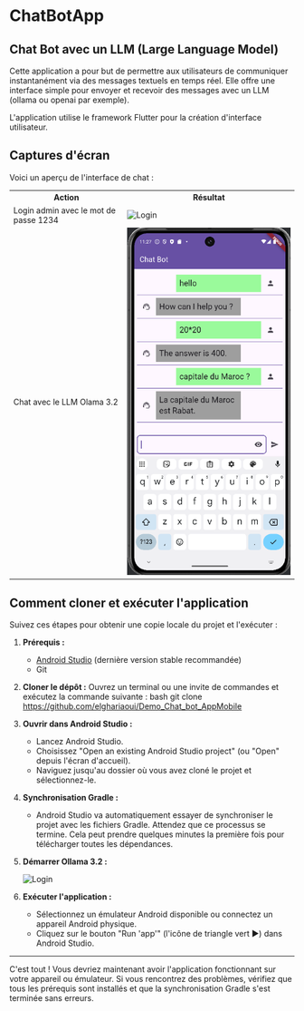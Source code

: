 # ChatBotApp

## Chat Bot avec un LLM (Large Language Model)

Cette application a pour but de permettre aux utilisateurs de communiquer instantanément via des messages textuels en temps réel.
Elle offre une interface simple pour envoyer et recevoir des messages avec un LLM (ollama ou openai par exemple).

L'application utilise le framework Flutter pour la création d'interface utilisateur.

## Captures d'écran

Voici un aperçu de l'interface de chat :

<table>
    <tr>
        <tr>
            <th>Action</th>
            <th>Résultat</th>               
        </tr>
        <tr>
            <td>Login admin avec le mot de passe 1234</td>
            <td><img src="captures/Capture_Login.png.png" alt="Login"></td>
        </tr>
        <tr>
            <td>Chat avec le LLM Olama 3.2</td>
            <td><img src="captures/Capture_chat_Bot.png" alt="Login"></td>
        </tr>
    </tr>
</table>


## Comment cloner et exécuter l'application

Suivez ces étapes pour obtenir une copie locale du projet et l'exécuter :

1.  **Prérequis :**
    *   [Android Studio](https://developer.android.com/studio) (dernière version stable recommandée)
    *   Git

2.  **Cloner le dépôt :**
    Ouvrez un terminal ou une invite de commandes et exécutez la commande suivante :
    bash git clone https://github.com/elghariaoui/Demo_Chat_bot_AppMobile

3.  **Ouvrir dans Android Studio :**
    *   Lancez Android Studio.
    *   Choisissez "Open an existing Android Studio project" (ou "Open" depuis l'écran d'accueil).
    *   Naviguez jusqu'au dossier où vous avez cloné le projet et sélectionnez-le.

4.  **Synchronisation Gradle :**
    *   Android Studio va automatiquement essayer de synchroniser le projet avec les fichiers Gradle. Attendez que ce processus se termine. Cela peut prendre quelques minutes la première fois pour télécharger toutes les dépendances.

5.  **Démarrer Ollama 3.2 :**

    <img src="captures/Capture_Ollama.png" alt="Login">

6.  **Exécuter l'application :**
    *   Sélectionnez un émulateur Android disponible ou connectez un appareil Android physique.
    *   Cliquez sur le bouton "Run 'app'" (l'icône de triangle vert ▶️) dans Android Studio.

---

C'est tout ! Vous devriez maintenant avoir l'application fonctionnant sur votre appareil ou émulateur. Si vous rencontrez des problèmes, vérifiez que tous les prérequis sont installés et que la synchronisation Gradle s'est terminée sans erreurs.
